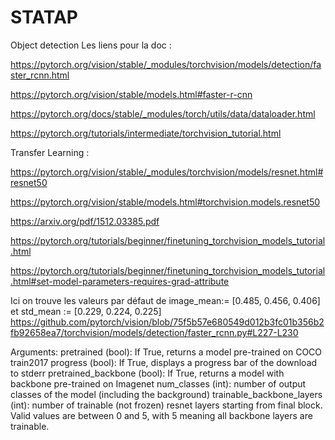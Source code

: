 # STATAP
Object detection
Les liens pour la doc :

https://pytorch.org/vision/stable/_modules/torchvision/models/detection/faster_rcnn.html

https://pytorch.org/vision/stable/models.html#faster-r-cnn

https://pytorch.org/docs/stable/_modules/torch/utils/data/dataloader.html

https://pytorch.org/tutorials/intermediate/torchvision_tutorial.html

Transfer Learning : 

https://pytorch.org/vision/stable/_modules/torchvision/models/resnet.html#resnet50

https://pytorch.org/vision/stable/models.html#torchvision.models.resnet50

https://arxiv.org/pdf/1512.03385.pdf

https://pytorch.org/tutorials/beginner/finetuning_torchvision_models_tutorial.html

https://pytorch.org/tutorials/beginner/finetuning_torchvision_models_tutorial.html#set-model-parameters-requires-grad-attribute

Ici on trouve les valeurs par défaut de image_mean:= [0.485, 0.456, 0.406] et std_mean := [0.229, 0.224, 0.225]
https://github.com/pytorch/vision/blob/75f5b57e680549d012b3fc01b356b2fb92658ea7/torchvision/models/detection/faster_rcnn.py#L227-L230


Arguments:
        pretrained (bool): If True, returns a model pre-trained on COCO train2017
        progress (bool): If True, displays a progress bar of the download to stderr
        pretrained_backbone (bool): If True, returns a model with backbone pre-trained on Imagenet
        num_classes (int): number of output classes of the model (including the background)
        trainable_backbone_layers (int): number of trainable (not frozen) resnet layers starting from final block.
            Valid values are between 0 and 5, with 5 meaning all backbone layers are trainable.
